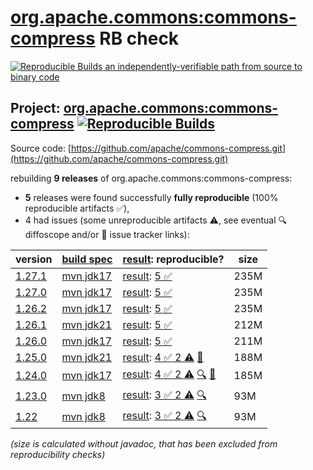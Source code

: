 [org.apache.commons:commons-compress](https://central.sonatype.com/artifact/org.apache.commons/commons-compress/versions) RB check
=======

[![Reproducible Builds](https://reproducible-builds.org/images/logos/rb.svg) an independently-verifiable path from source to binary code](https://reproducible-builds.org/)

## Project: [org.apache.commons:commons-compress](https://central.sonatype.com/artifact/org.apache.commons/commons-compress/versions) [![Reproducible Builds](https://img.shields.io/endpoint?url=https://raw.githubusercontent.com/jvm-repo-rebuild/reproducible-central/master/content/org/apache/commons/compress/badge.json)](https://github.com/jvm-repo-rebuild/reproducible-central/blob/master/content/org/apache/commons/compress/README.md)

Source code: [https://github.com/apache/commons-compress.git](https://github.com/apache/commons-compress.git)

rebuilding **9 releases** of org.apache.commons:commons-compress:
- **5** releases were found successfully **fully reproducible** (100% reproducible artifacts :white_check_mark:),
- 4 had issues (some unreproducible artifacts :warning:, see eventual :mag: diffoscope and/or :memo: issue tracker links):

| version | [build spec](/BUILDSPEC.md) | [result](https://reproducible-builds.org/docs/jvm/): reproducible? | size |
| -- | --------- | ------ | -- |
| [1.27.1](https://central.sonatype.com/artifact/org.apache.commons/commons-compress/1.27.1/pom) | [mvn jdk17](commons-compress-1.27.1.buildspec) | [result](commons-compress-1.27.1.buildinfo): [5 :white_check_mark: ](commons-compress-1.27.1.buildcompare) | 235M |
| [1.27.0](https://central.sonatype.com/artifact/org.apache.commons/commons-compress/1.27.0/pom) | [mvn jdk17](commons-compress-1.27.0.buildspec) | [result](commons-compress-1.27.0.buildinfo): [5 :white_check_mark: ](commons-compress-1.27.0.buildcompare) | 235M |
| [1.26.2](https://central.sonatype.com/artifact/org.apache.commons/commons-compress/1.26.2/pom) | [mvn jdk17](commons-compress-1.26.2.buildspec) | [result](commons-compress-1.26.2.buildinfo): [5 :white_check_mark: ](commons-compress-1.26.2.buildcompare) | 235M |
| [1.26.1](https://central.sonatype.com/artifact/org.apache.commons/commons-compress/1.26.1/pom) | [mvn jdk21](commons-compress-1.26.1.buildspec) | [result](commons-compress-1.26.1.buildinfo): [5 :white_check_mark: ](commons-compress-1.26.1.buildcompare) | 212M |
| [1.26.0](https://central.sonatype.com/artifact/org.apache.commons/commons-compress/1.26.0/pom) | [mvn jdk17](commons-compress-1.26.0.buildspec) | [result](commons-compress-1.26.0.buildinfo): [5 :white_check_mark: ](commons-compress-1.26.0.buildcompare) | 211M |
| [1.25.0](https://central.sonatype.com/artifact/org.apache.commons/commons-compress/1.25.0/pom) | [mvn jdk21](commons-compress-1.25.0.buildspec) | [result](commons-compress-1.25.0.buildinfo): [4 :white_check_mark:  2 :warning:](commons-compress-1.25.0.buildcompare) [:memo:](https://github.com/apache/commons-parent/commit/fd1adff1373fbd169525389315198e990e06e3b2) | 188M |
| [1.24.0](https://central.sonatype.com/artifact/org.apache.commons/commons-compress/1.24.0/pom) | [mvn jdk17](commons-compress-1.24.0.buildspec) | [result](commons-compress-1.24.0.buildinfo): [4 :white_check_mark:  2 :warning:](commons-compress-1.24.0.buildcompare) [:mag:](commons-compress-1.24.0.diffoscope) [:memo:](https://github.com/apache/commons-parent/commit/fd1adff1373fbd169525389315198e990e06e3b2) | 185M |
| [1.23.0](https://central.sonatype.com/artifact/org.apache.commons/commons-compress/1.23.0/pom) | [mvn jdk8](commons-compress-1.23.0.buildspec) | [result](commons-compress-1.23.0.buildinfo): [3 :white_check_mark:  2 :warning:](commons-compress-1.23.0.buildcompare) [:mag:](commons-compress-1.23.0.diffoscope) | 93M |
| [1.22](https://central.sonatype.com/artifact/org.apache.commons/commons-compress/1.22/pom) | [mvn jdk8](commons-compress-1.22.buildspec) | [result](commons-compress-1.22.buildinfo): [3 :white_check_mark:  2 :warning:](commons-compress-1.22.buildcompare) [:mag:](commons-compress-1.22.diffoscope) | 93M |

<i>(size is calculated without javadoc, that has been excluded from reproducibility checks)</i>

